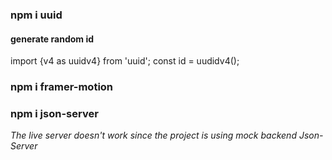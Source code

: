 ### npm i uuid

#### generate random id

import {v4 as uuidv4} from 'uuid';
const id = uudidv4();

### npm i framer-motion

### npm i json-server
<i>The live server doesn't work since the project is using mock backend Json-Server </i>
